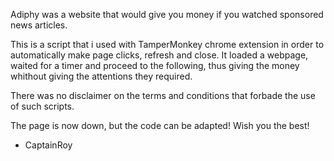 Adiphy was a website that would give you money if you watched sponsored news articles.

  This is a script that i used with TamperMonkey chrome extension in order to automatically make page clicks, refresh and close.
It loaded a webpage, waited for a timer and proceed to the following, thus giving the money whithout giving the attentions they required.

There was no disclaimer on the terms and conditions that forbade the use of such scripts.


The page is now down, but the code can be adapted!
Wish you the best!
- CaptainRoy
